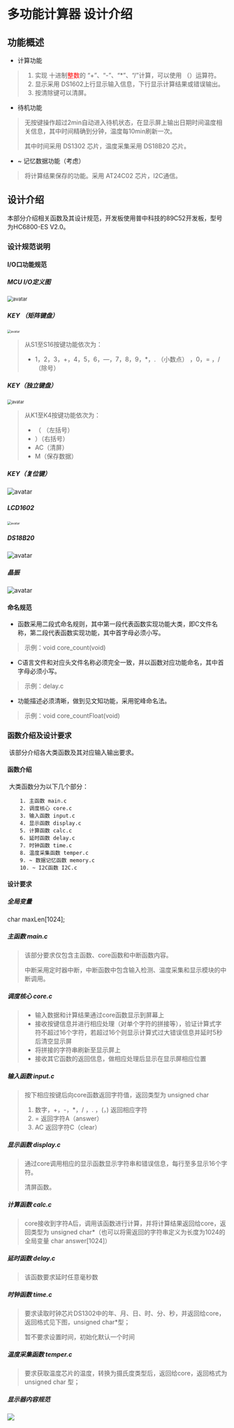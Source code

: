 # 多功能计算器 设计介绍



## 功能概述

* 计算功能

>1. 实现 十进制<font color="red">整数</font>的 “+”、“-”、“*”、“/”计算，可以使用 （）运算符。
>2. 显示采用 DS1602上行显示输入信息，下行显示计算结果或错误输出。
>3. 按清除键可以清屏。

* 待机功能

>无按键操作超过2min自动进入待机状态，在显示屏上输出日期时间温度相关信息，其中时间精确到分钟，温度每10min刷新一次。
>
>其中时间采用 DS1302 芯片，温度采集采用 DS18B20 芯片。

* ~ 记忆数据功能（考虑）

> 将计算结果保存的功能。采用 AT24C02 芯片，I2C通信。



## 设计介绍

​		本部分介绍相关函数及其设计规范，开发板使用普中科技的89C52开发板，型号为HC6800-ES V2.0。

### 设计规范说明

#### I/O口功能规范

##### MCU I/O定义图

<img src="https://cdn.nlark.com/yuque/0/2021/png/22945577/1637126760921-fe6172fb-8eed-4c92-8f25-0989af76c053.png?date=1637126915043" alt="avatar" style="zoom:80%;" />

##### KEY （矩阵键盘）

<img src="https://cdn.nlark.com/yuque/0/2021/png/22945577/1637127323521-7f09ea8b-c06b-442c-b27c-24ba9036f4df.png" alt="avatar" style="zoom:50%;" />

> 从S1至S16按键功能依次为：
>
> * 1，2，3，+，4，5，6，—，7，8，9，*，.  （小数点） ，0，=  ，/（除号）

##### KEY（独立键盘）

<img src="https://cdn.nlark.com/yuque/0/2021/png/22945577/1637127336137-0258e18c-db81-40a1-b9dc-3a2b4bd3ba36.png" alt="avatar" style="zoom: 67%;" />

> 从K1至K4按键功能依次为：
>
> * （ （左括号）
> *   ）（右括号）
> *   AC（清屏）
> *   M（保存数据）

##### KEY（复位键）

![avatar](https://cdn.nlark.com/yuque/0/2021/png/22945577/1637127374410-ac8edd7d-b12c-442b-9fe0-e739174aa567.png)

##### LCD1602

<img src="https://cdn.nlark.com/yuque/0/2021/png/22945577/1637127354845-241a09eb-c60d-40c6-adef-8475327f06dd.png" alt="avatar" style="zoom:50%;" />

##### DS18B20

![avatar](https://cdn.nlark.com/yuque/0/2021/png/22945577/1637127385477-e1332dd7-1092-47ed-8821-cc7d200f6c86.png)

##### 晶振

![avatar](https://cdn.nlark.com/yuque/0/2021/png/22945577/1637127400036-88f45406-766a-4065-928e-ef284064e218.png)





#### 命名规范

* 函数采用二段式命名规则，其中第一段代表函数实现功能大类，即C文件名称，第二段代表函数实现功能，其中首字母必须小写。

> 示例：void core_count(void)

* C语言文件和对应头文件名称必须完全一致，并以函数对应功能命名，其中首字母必须小写。

> 示例：delay.c

* 功能描述必须清晰，做到见文知功能，采用驼峰命名法。

> 示例：void core_countFloat(void)



### 函数介绍及设计要求

​		该部分介绍各大类函数及其对应输入输出要求。

#### 函数介绍

​		大类函数分为以下几个部分：

  		1. 主函数 main.c
  		2. 调度核心 core.c
  		3. 输入函数 input.c
  		4. 显示函数 display.c
  		5. 计算函数 calc.c
  		6. 延时函数 delay.c
  		7. 时钟函数 time.c
  		8. 温度采集函数 temper.c
  		9. ~ 数据记忆函数 memory.c
  		10. ~ I2C函数 I2C.c



#### 设计要求

##### 全局变量

char maxLen[1024];

##### 主函数 main.c

> 该部分要求仅包含主函数、core函数和中断函数内容。
>
> 中断采用定时器中断，中断函数中包含输入检测、温度采集和显示模块的中断调用。

##### 调度核心 core.c

> * 输入数据和计算结果通过core函数显示到屏幕上
> * 接收按键信息并进行相应处理（对单个字符的拼接等），验证计算式字符不超过16个字符，若超过16个则显示计算式过大错误信息并延时5秒后清空显示屏
> * 将拼接的字符串刷新至显示屏上
> * 接收其它函数的返回信息，做相应处理后显示在显示屏相应位置

##### 输入函数 input.c

> 按下相应按键后向core函数返回字符值，返回类型为 unsigned char
>
> 1. 数字，+，-，*，/ ，. ，(，) 返回相应字符
> 2. =  返回字符A（answer）
> 3. AC 返回字符C（clear）

##### 显示函数 display.c

> 通过core调用相应的显示函数显示字符串和错误信息，每行至多显示16个字符。
>
> 清屏函数。

##### 计算函数 calc.c

> core接收到字符A后，调用该函数进行计算，并将计算结果返回给core，返回类型为 unsigned char*（也可以将需返回的字符串定义为长度为1024的全局变量 char answer[1024]）

##### 延时函数 delay.c

> 该函数要求延时任意毫秒数

##### 时钟函数 time.c

> 要求读取时钟芯片DS1302中的年、月、日、时、分、秒，并返回给core，返回格式见下图，unsigned char*型；
>
> 暂不要求设置时间，初始化默认一个时间

##### 温度采集函数 temper.c

> 要求获取温度芯片的温度，转换为摄氏度类型后，返回给core，返回格式为 unsigned char 型；

##### 显示器内容规范

<img src="https://cdn.nlark.com/yuque/0/2021/png/22945577/1638782337138-d5171fa8-8ad2-48e3-b35e-86a4e59711fb.png"></img>







